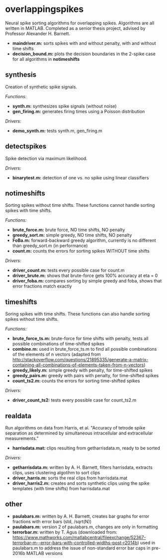 # overlappingspikes
Neural spike sorting algorithms for overlapping spikes. Algorithms are all written in MATLAB. Completed as a senior thesis project, advised by Professor Alexander H. Barnett. 

- **maindriver.m:** sorts spikes with and without penalty, with and without time shifts
- **decision_bound.m:** plots the decision boundaries in the 2-spike case for all algorithms in **notimeshifts**

## synthesis
Creation of synthetic spike signals. 

*Functions:*
- **synth.m:** synthesizes spike signals (without noise)
- **gen_firing.m:** generates firing times using a Poisson distribution
  
*Drivers:*
- **demo_synth.m:** tests synth.m, gen_firing.m
  
## detectspikes
Spike detection via maximum likelihood.

*Drivers:*
- **binarytest.m:** detection of one vs. no spike using linear classifiers
  
## notimeshifts
Sorting spikes without time shifts. These functions cannot handle sorting spikes with time shifts.

*Functions:*
- **brute_force.m:** brute force, NO time shifts, NO penalty
- **greedy_sort.m:** simple greedy, NO time shifts, NO penalty
- **FoBa.m:** forward-backward greedy algorithm, currently is no different than greedy_sort.m (in performance)
- **count.m:** counts the errors for sorting spikes WITHOUT time shifts

*Drivers:*
- **driver_count.m:** tests every possible case for count.m
- **driver_brute.m:** shows that brute-force gets 100% accuracy at eta = 0
- **driver_foba.m:** compares sorting by simple greedy and foba, shows that error fractions match exactly

## timeshifts
Soring spikes with time shifts. These functions can also handle sorting spikes without time shifts.

*Functions:*
- **brute_force_ts.m:** brute-force for time shifts with penalty, tests all possible combinations of time-shifted spikes
- **combine.m:** used in brute_force_ts.m to find all possible combinations of the elements of n vectors (adapted from http://stackoverflow.com/questions/21895335/generate-a-matrix-containing-all-combinations-of-elements-taken-from-n-vectors)
- **greedy_likely.m:** simple greedy with penalty, for time-shifted spikes
- **greedy_pairs.m:** greedy with pairs with penalty, for time-shifted spikes
- **count_ts2.m:** counts the errors for sorting time-shifted spikes

*Drivers:*
- **driver_count_ts2:** tests every possible case for count_ts2.m

## realdata
Run algorithms on data from Harris, et al. "Accuracy of tetrode spike separation as determined by simultaneous intracellular and extracellular measurements."
- **harrisdata.mat:** clips resulting from getharrisdata.m, ready to be sorted

*Drivers:*
- **getharrisdata.m:** written by A. H. Barnett, filters harrisdata, extracts clips, uses clustering algotihm to sort clips
- **driver_harris.m:** sorts the real clips from harrisdata.mat
- **driver_harris2.m:** creates and sorts synthetic clips using the spike templates (with time shifts) from harrisdata.mat

## other
- **paulabars.m:** written by A. H. Barnett, creates bar graphs for error fractions with error bars (std, /sqrt(N))
- **paulabars.m:** version 2 of paulabars.m, changes are only in formatting
- **terrorbar.m:** written by T. Agus (downloaded from: https://www.mathworks.com/matlabcentral/fileexchange/52367-terrorbar-m--error-bars-with-controlled-widths-post-r2014b) used in paulabars.m to address the issue of non-standard error bar caps in pre-2016b MATLAB versions
